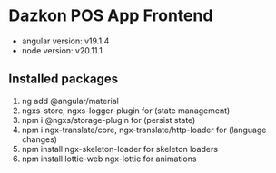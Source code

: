 # Dazkon POS App Frontend
- angular version: v19.1.4
- node version: v20.11.1

## Installed packages
1. ng add @angular/material
2. ngxs-store, ngxs-logger-plugin for (state management)
3. npm i @ngxs/storage-plugin for (persist state)
4. npm i ngx-translate/core, ngx-translate/http-loader for (language changes)
5. npm install ngx-skeleton-loader for skeleton loaders
6. npm install lottie-web ngx-lottie for animations